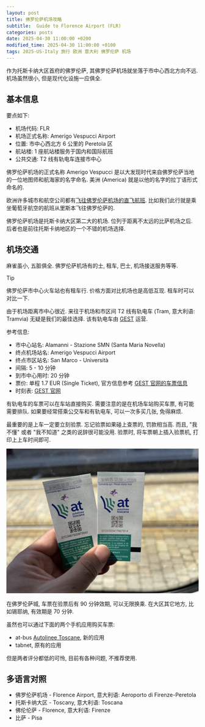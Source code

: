 ```yaml
---
layout: post
title: 佛罗伦萨机场攻略
subtitle:  Guide to Florence Airport (FLR)
categories: posts
date: 2025-04-30 11:00:00 +0200
modified_time: 2025-04-30 11:00:00 +0100
tags: 2025-US-Italy 旅行 欧洲 意大利 佛罗伦萨 机场
---
```


作为托斯卡纳大区首府的佛罗伦萨, 其佛罗伦萨机场就坐落于市中心西北方向不远. 机场虽然很小, 但是现代化设施一应俱全.

## 基本信息

要点如下:

* 机场代码: FLR
* 机场正式名称: Amerigo Vespucci Airport
* 位置: 市中心西北方 6 公里的 Peretola 区
* 航站楼: 1 座航站楼服务于国内和国际航班
* 公共交通: T2 线有轨电车连接市中心

佛罗伦萨机场的正式名称 Amerigo Vespucci 是以大发现时代来自佛罗伦萨当地的一位地图师和航海家的名字命名. 美洲 (America) 就是以他的名字的拉丁语形式命名的.

欧洲许多城市和航空公司都有[飞往佛罗伦萨机场的直飞航班](https://www.flightsfrom.com/FLR). 比如我们此行就是乘坐葡萄牙航空的航班从里斯本飞往佛罗伦萨的.

佛罗伦萨机场是托斯卡纳大区第二大的机场. 位列于距离不太远的比萨机场之后. 后者也是前往托斯卡纳地区的一个不错的机场选择.

## 机场交通

麻雀虽小, 五脏俱全. 佛罗伦萨机场有的士, 租车, 巴士, 机场接送服务等等. 

>[!TIP]
> 佛罗伦萨市中心火车站也有租车行. 价格方面对比机场也是高低互现. 租车时可以对比一下.

由于机场距离市中心很近. 来往于机场和市区间 T2 线有轨电车 (Tram, 意大利语: Tramvia) 无疑是我们的最佳选择. 该有轨电车由 [GEST](https://www.gestramvia.it/?lang=en) 运营. 

参考信息:

* 市中心站名: Alamanni - Stazione SMN (Santa Maria Novella)
* 终点机场站名: Amerigo Vespucci Airport
* 终点市区站名: San Marco - Università
* 间隔: 5 - 10 分钟
* 到市中心用时: 20 分钟
* 票价: 单程 1.7 EUR (Single Ticket), 官方信息参考 [GEST 官网的车票信息](https://www.gestramvia.it/tickets/?lang=en)
* 时刻表: [GEST 官网](https://www.gestramvia.it/timetables/?lang=en)

有轨电车的车票可以在车站直接购买. 需要注意的是在机场车站购买车票, 有可能需要排队. 如果要经常搭乘公交车和有轨电车, 可以一次多买几张, 免得麻烦.

最重要的是上车一定要立刻验票. 忘记验票如果碰上查票的, 罚款相当高. 而且, "我不懂" 或者 "我不知道" 之类的说辞很可能没用. 验票时, 将车票朝上插入验票机, 打印上上车时间即可. 

![佛罗伦萨公交车票](/assets/images/2025/us-italy/airport-flr/at-bus-tickets.jpeg "佛罗伦萨公交车票")

在佛罗伦萨城, 车票在验票后有 90 分钟效期, 可以无限换乘. 在大区其它地方, 比如锡耶纳, 有效期是 70 分钟.

虽然也可以通过下面的两个手机应用购买车票:

* at-bus [Autolinee Toscane](https://www.at-bus.it/en), 新的应用
* tabnet, 原有的应用

但是两者评分都低的可怜, 目前有各种问题, 不推荐使用.

## 多语言对照

* 佛罗伦萨机场 - Florence Airport, 意大利语: Aeroporto di Firenze-Peretola
* 托斯卡纳大区 - Toscany, 意大利语: Toscana
* 佛伦伦萨 - Florence, 意大利语: Firenze
* 比萨 - Pisa
